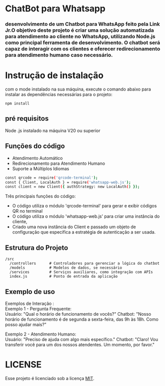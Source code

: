 # ChatBot para Whatsapp
### desenvolvimento de um Chatbot para WhatsApp feito pela Link Jr.O objetivo deste projeto é criar uma solução automatizada para atendimento ao cliente no WhatsApp, utilizando Node.js como principal ferramenta de desenvolvimento. O chatbot será capaz de interagir com os clientes e oferecer redirecionamento para atendimento humano caso necessário.
# Instrução de instalação 
com o mode instalado na sua máquina, execute o comando abaixo para instalar as dependências necessárias para o projeto:

    npm install
## pré requisitos
Node .js instalado na máquina V20 ou superior
## Funções do código
- Atendimento Automático  
- Redirecionamento para Atendimento Humano  
- Suporte a Múltiplos Idiomas  
```bash
const qrcode = require('qrcode-terminal');
const { Client, LocalAuth } = require('whatsapp-web.js');
const client = new Client({ authStrategy: new LocalAuth() });
```
Três principais funções do código:    
- O código utiliza o módulo 'qrcode-terminal' para gerar e exibir códigos QR no terminal
- O código utiliza o módulo 'whatsapp-web.js' para criar uma instância do cliente, 
- Criado uma nova instância do Client e passado um objeto de configuração que especifica a estratégia de autenticação a ser usada.
## Estrutura do Projeto 
    /src
      /controllers      # Controladores para gerenciar a lógica do chatbot
      /models           # Modelos de dados, se necessário
      /services         # Serviços auxiliares, como integração com APIs
      index.js          # Ponto de entrada da aplicação
## Exemplo de uso 
Exemplos de Interação :  
Exemplo 1 - Pergunta Frequente:  
Usuário: "Qual o horário de funcionamento de vocês?"
Chatbot: "Nosso horário de funcionamento é de segunda a sexta-feira, das 9h às 18h. Como posso ajudar mais?" 
  
Exemplo 2 - Atendimento Humano:  
Usuário: "Preciso de ajuda com algo mais específico."
Chatbot: "Claro! Vou transferir você para um dos nossos atendentes. Um momento, por favor."
# LICENSE 
Esse projeto é licenciado sob a licença [MIT](/LICENSE).


